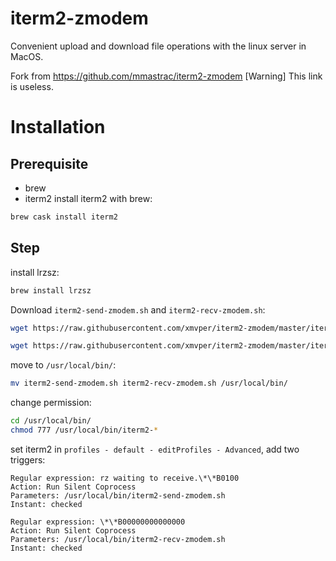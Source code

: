 # iterm2-zmodem
Convenient upload and download file operations with the linux server in MacOS.

Fork from https://github.com/mmastrac/iterm2-zmodem
[Warning] This link is useless.

# Installation

## Prerequisite
- brew
- iterm2
install iterm2 with brew:
```bash
brew cask install iterm2
```

## Step

install lrzsz:
```bash
brew install lrzsz
```

Download `iterm2-send-zmodem.sh` and `iterm2-recv-zmodem.sh`:
```bash
wget https://raw.githubusercontent.com/xmvper/iterm2-zmodem/master/iterm2-send-zmodem.sh

wget https://raw.githubusercontent.com/xmvper/iterm2-zmodem/master/iterm2-recv-zmodem.sh
```

move to `/usr/local/bin/`:
```bash
mv iterm2-send-zmodem.sh iterm2-recv-zmodem.sh /usr/local/bin/
```

change permission:
```bash
cd /usr/local/bin/
chmod 777 /usr/local/bin/iterm2-*
```

set iterm2 in `profiles - default - editProfiles - Advanced`, add two triggers:
```
Regular expression: rz waiting to receive.\*\*B0100
Action: Run Silent Coprocess
Parameters: /usr/local/bin/iterm2-send-zmodem.sh
Instant: checked
```
```
Regular expression: \*\*B00000000000000
Action: Run Silent Coprocess
Parameters: /usr/local/bin/iterm2-recv-zmodem.sh
Instant: checked
```


